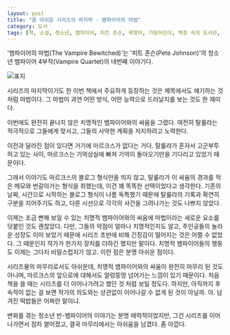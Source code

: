 ```yaml
---
layout: post
title: "좀 아쉬운 시리즈의 마지막 - 뱀파이어의 마법"
category: 도서
tags: [책, 소설, 청소년, 뱀파이어, 피트 존슨, 곽정아, 가람어린이, 벽장 속의 도서관, 서평]
---
```


'뱀파이어의 마법(The Vampire Bewitched)'는
'피트 존슨(Pete Johnson)'의
청소년 뱀파이어 4부작(Vampire Quartet)의 네번째 이야기다.

![표지](https://lh3.googleusercontent.com/SZ8uPDfjOPenZzn_r_izPj4ei0DiYLXJxdMQv0lgwmFuVvBBrst2F9TdasKz6uvEALMNvONJVpiLQw=s480)

시리즈의 마지막이기도 한 이번 책에서 주요하게 등장하는 것은
제목에서도 얘기하는 것 처럼 마법이다.
그 마법이 과연 어떤 방식, 어떤 능력으로 드러날지를 보는 것도 한 재미다.

이번에도 완전히 끝나지 않은 치명적인 뱀파이어와의 싸움을 그렸다.
여전히 탈룰라는 적극적으로 그들에게 맞서고,
그들의 사악한 계획을 저지하려고 노력한다.

이전과 달라진 점이 있다면 거기에 마르크스가 없다는 거다.
탈룰라가 혼자서 고군부투하고 있는 사이,
마르크스는 기억상실에 빠져 기억이 돌아오기만을 기다리고 있었기 때문이다.

그래서 이야기도 마르크스의 블로그 형식만을 띄지 않고,
탈룰라가 이 싸움의 경과를 적은 메모와 번갈아가는 형식을 취했는데,
이건 꽤 똑똑한 선택이었다고 생각한다.
기존의 날짜, 시간으로 시작하는 블로그 형식이 나름 독특했기 때문에
탈룰라의 기록과 확연히 구분을 지어주기도 하고,
다른 시선으로 각각의 사건을 그려나가는 것도 나쁘지 않았다.

이제는 조금 뻔해 보일 수 있는 치명적 뱀파이어와의 싸움에 마법이라는 새로운 요소를 덧붙인 것도 괜찮았다.
다만, 그들의 약점이 얼마나 치명적인지도 알고,
주인공들의 놀라운 성장도 이미 보았기 때문에
시리즈 초반에 비해 긴장감이 떨어지는 것은 어쩔 수 없었다.
그 때문인지 작가가 한가지 장치를 더하긴 했지만 말이다.
치명적 뱀파이어들의 행동도 이제는 그다지 비밀스럽지가 않고.
이런 점은 분명 아쉬운 점이다.

시리즈물의 마무리로서도 아쉬운데,
치명적 뱀파이어와의 싸움이 완전히 마무리 된 것도 아니며,
마르크스의 앞으로에 대해서도 얼렁뚱땅 넘어가는 느낌이 있기 때문이다.
처음 책을 쓸 때는 시리즈를 더 이어나가려고 했던 것 처럼 보일 정도다.
하지만, 아직까지 후속작이 없는 걸 보면
작가의 의도와는 상관없이 이어나갈 수 없게 된 것이 아닐까.
아. 남겨진 떡밥들은 어쩌란 말이냐.

변화를 겪는 청소년 반-뱀파이어의 이야기는 분명 매력적이었지만,
그건 시리즈를 이어나가면서 점차 옅어졌고,
결국 마무리에서는 아쉬움을 남겼다.
좀 아깝다.
